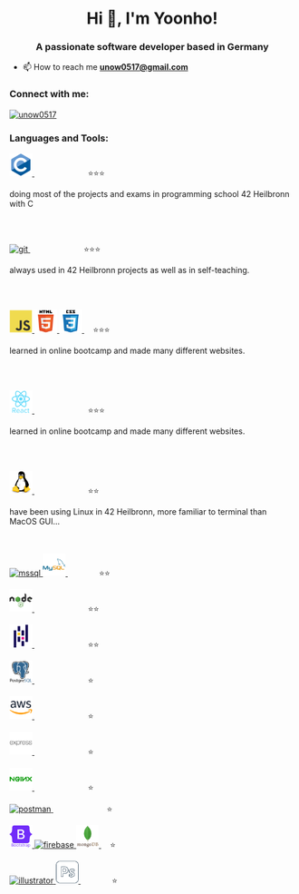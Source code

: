 <h1 align="center">Hi 👋, I'm Yoonho!</h1>
<h3 align="center">A passionate software developer based in Germany</h3>

- 📫 How to reach me **unow0517@gmail.com**

<h3 align="left">Connect with me:</h3>
<p align="left">
<a href="https://www.linkedin.com/in/yoonho-woo-99a549155/" target="blank"><img align="center" src="https://raw.githubusercontent.com/rahuldkjain/github-profile-readme-generator/master/src/images/icons/Social/linked-in-alt.svg" alt="unow0517" height="30" width="40" /></a> 
</p>

<h3 align="left">Languages and Tools:</h3>
<p align="left">
  <a href="https://www.cprogramming.com/" target="_blank" rel="noreferrer"> <img src="https://raw.githubusercontent.com/devicons/devicon/master/icons/c/c-original.svg" alt="c" width="40" height="40"/> </a> 
  &nbsp;&nbsp;&nbsp;&nbsp;&nbsp;
  &nbsp;&nbsp;&nbsp;&nbsp;&nbsp;
  &nbsp;&nbsp;&nbsp;&nbsp;&nbsp; 
  &nbsp;&nbsp;&nbsp;&nbsp;&nbsp; ⭐⭐⭐&nbsp;&nbsp;&nbsp;&nbsp;&nbsp;<p>doing most of the projects and exams in programming school 42 Heilbronn with C</p><br/><br/>
  
  <a href="https://git-scm.com/" target="_blank" rel="noreferrer"> <img src="https://www.vectorlogo.zone/logos/git-scm/git-scm-icon.svg" alt="git" width="40" height="40"/> </a>
  &nbsp;&nbsp;&nbsp;&nbsp;&nbsp;
  &nbsp;&nbsp;&nbsp;&nbsp;&nbsp;
  &nbsp;&nbsp;&nbsp;&nbsp;&nbsp; 
  &nbsp;&nbsp;&nbsp;&nbsp;&nbsp; ⭐⭐⭐&nbsp;&nbsp;&nbsp;&nbsp;&nbsp;<p>always used in 42 Heilbronn projects as well as in self-teaching. </p><br/><br/>

  <a href="https://developer.mozilla.org/en-US/docs/Web/JavaScript" target="_blank" rel="noreferrer"> <img src="https://raw.githubusercontent.com/devicons/devicon/master/icons/javascript/javascript-original.svg" alt="javascript" width="40" height="40"/> </a> 
  <a href="https://www.w3.org/html/" target="_blank" rel="noreferrer"> <img src="https://raw.githubusercontent.com/devicons/devicon/master/icons/html5/html5-original-wordmark.svg" alt="html5" width="40" height="40"/> </a> 
  <a href="https://www.w3schools.com/css/" target="_blank" rel="noreferrer"> <img src="https://raw.githubusercontent.com/devicons/devicon/master/icons/css3/css3-original-wordmark.svg" alt="css3" width="40" height="40"/> </a> 
  &nbsp;&nbsp;&nbsp; ⭐⭐⭐ <p>learned in online bootcamp and made many different websites.</p><br/><br/>

  <a href="https://reactjs.org/" target="_blank" rel="noreferrer"> <img src="https://raw.githubusercontent.com/devicons/devicon/master/icons/react/react-original-wordmark.svg" alt="react" width="40" height="40"/> </a> 
  &nbsp;&nbsp;&nbsp;&nbsp;&nbsp;
  &nbsp;&nbsp;&nbsp;&nbsp;&nbsp;
  &nbsp;&nbsp;&nbsp;&nbsp;&nbsp; 
  &nbsp;&nbsp;&nbsp;&nbsp;&nbsp; ⭐⭐⭐ <p>learned in online bootcamp and made many different websites.</p><br/><br/>
  
  <a href="https://www.linux.org/" target="_blank" rel="noreferrer"> <img src="https://raw.githubusercontent.com/devicons/devicon/master/icons/linux/linux-original.svg" alt="linux" width="40" height="40"/> </a> 
  &nbsp;&nbsp;&nbsp;&nbsp;&nbsp;
  &nbsp;&nbsp;&nbsp;&nbsp;&nbsp;
  &nbsp;&nbsp;&nbsp;&nbsp;&nbsp; 
  &nbsp;&nbsp;&nbsp;&nbsp;&nbsp; ⭐⭐ <p>have been using Linux in  42 Heilbronn, more familiar to terminal than MacOS GUI...</p><br/><br/>
  <a href="https://www.microsoft.com/en-us/sql-server" target="_blank" rel="noreferrer"> <img src="https://www.svgrepo.com/show/303229/microsoft-sql-server-logo.svg" alt="mssql" width="40" height="40"/> </a> 
  <a href="https://www.mysql.com/" target="_blank" rel="noreferrer"> <img src="https://raw.githubusercontent.com/devicons/devicon/master/icons/mysql/mysql-original-wordmark.svg" alt="mysql" width="40" height="40"/> </a> 
  &nbsp;&nbsp;&nbsp;&nbsp;&nbsp;&nbsp;&nbsp;
  &nbsp;&nbsp;&nbsp;&nbsp;&nbsp; ⭐⭐

  <a href="https://nodejs.org" target="_blank" rel="noreferrer"> <img src="https://raw.githubusercontent.com/devicons/devicon/master/icons/nodejs/nodejs-original-wordmark.svg" alt="nodejs" width="40" height="40"/> </a> 
  &nbsp;&nbsp;&nbsp;&nbsp;&nbsp;
  &nbsp;&nbsp;&nbsp;&nbsp;&nbsp;
  &nbsp;&nbsp;&nbsp;&nbsp;&nbsp; 
  &nbsp;&nbsp;&nbsp;&nbsp;&nbsp; ⭐⭐

  <a href="https://pandas.pydata.org/" target="_blank" rel="noreferrer"> <img src="https://raw.githubusercontent.com/devicons/devicon/2ae2a900d2f041da66e950e4d48052658d850630/icons/pandas/pandas-original.svg" alt="pandas" width="40" height="40"/> </a>
  &nbsp;&nbsp;&nbsp;&nbsp;&nbsp;
  &nbsp;&nbsp;&nbsp;&nbsp;&nbsp;
  &nbsp;&nbsp;&nbsp;&nbsp;&nbsp; 
  &nbsp;&nbsp;&nbsp;&nbsp;&nbsp; ⭐⭐

  <a href="https://www.postgresql.org" target="_blank" rel="noreferrer"> <img src="https://raw.githubusercontent.com/devicons/devicon/master/icons/postgresql/postgresql-original-wordmark.svg" alt="postgresql" width="40" height="40"/> </a> 
  &nbsp;&nbsp;&nbsp;&nbsp;&nbsp;
  &nbsp;&nbsp;&nbsp;&nbsp;&nbsp;
  &nbsp;&nbsp;&nbsp;&nbsp;&nbsp; 
  &nbsp;&nbsp;&nbsp;&nbsp;&nbsp; ⭐
  
  <a href="https://aws.amazon.com" target="_blank" rel="noreferrer"> <img src="https://raw.githubusercontent.com/devicons/devicon/master/icons/amazonwebservices/amazonwebservices-original-wordmark.svg" alt="aws" width="40" height="40"/> </a>
  &nbsp;&nbsp;&nbsp;&nbsp;&nbsp;
  &nbsp;&nbsp;&nbsp;&nbsp;&nbsp;
  &nbsp;&nbsp;&nbsp;&nbsp;&nbsp; 
  &nbsp;&nbsp;&nbsp;&nbsp;&nbsp; ⭐

  <a href="https://expressjs.com" target="_blank" rel="noreferrer"> <img src="https://raw.githubusercontent.com/devicons/devicon/master/icons/express/express-original-wordmark.svg" alt="express" width="40" height="40"/> </a> 
  &nbsp;&nbsp;&nbsp;&nbsp;&nbsp;
  &nbsp;&nbsp;&nbsp;&nbsp;&nbsp;
  &nbsp;&nbsp;&nbsp;&nbsp;&nbsp; 
  &nbsp;&nbsp;&nbsp;&nbsp;&nbsp; ⭐

  <a href="https://www.nginx.com" target="_blank" rel="noreferrer"> <img src="https://raw.githubusercontent.com/devicons/devicon/master/icons/nginx/nginx-original.svg" alt="nginx" width="40" height="40"/> </a> 
  &nbsp;&nbsp;&nbsp;&nbsp;&nbsp;
  &nbsp;&nbsp;&nbsp;&nbsp;&nbsp;
  &nbsp;&nbsp;&nbsp;&nbsp;&nbsp; 
  &nbsp;&nbsp;&nbsp;&nbsp;&nbsp; ⭐

  <a href="https://postman.com" target="_blank" rel="noreferrer"> <img src="https://www.vectorlogo.zone/logos/getpostman/getpostman-icon.svg" alt="postman" width="40" height="40"/> </a> 
  &nbsp;&nbsp;&nbsp;&nbsp;&nbsp;
  &nbsp;&nbsp;&nbsp;&nbsp;&nbsp;
  &nbsp;&nbsp;&nbsp;&nbsp;&nbsp; 
  &nbsp;&nbsp;&nbsp;&nbsp;&nbsp; ⭐

  <a href="https://getbootstrap.com" target="_blank" rel="noreferrer"> <img src="https://raw.githubusercontent.com/devicons/devicon/master/icons/bootstrap/bootstrap-plain-wordmark.svg" alt="bootstrap" width="40" height="40"/> </a>
  <a href="https://firebase.google.com/" target="_blank" rel="noreferrer"> <img src="https://www.vectorlogo.zone/logos/firebase/firebase-icon.svg" alt="firebase" width="40" height="40"/> </a> 
  <a href="https://www.mongodb.com/" target="_blank" rel="noreferrer"> <img src="https://raw.githubusercontent.com/devicons/devicon/master/icons/mongodb/mongodb-original-wordmark.svg" alt="mongodb" width="40" height="40"/> </a> 
  &nbsp;&nbsp;&nbsp; ⭐

  <a href="https://www.adobe.com/in/products/illustrator.html" target="_blank" rel="noreferrer"> <img src="https://www.vectorlogo.zone/logos/adobe_illustrator/adobe_illustrator-icon.svg" alt="illustrator" width="40" height="40"/> </a> 
  <a href="https://www.photoshop.com/en" target="_blank" rel="noreferrer"> <img src="https://raw.githubusercontent.com/devicons/devicon/master/icons/photoshop/photoshop-line.svg" alt="photoshop" width="40" height="40"/> </a> 
  &nbsp;&nbsp;&nbsp;&nbsp;&nbsp; 
  &nbsp;&nbsp;&nbsp;&nbsp;&nbsp;
  &nbsp;&nbsp;⭐  
</p>

